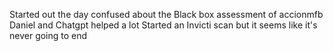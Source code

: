 Started out the day confused about the Black box assessment of accionmfb
Daniel and Chatgpt helped a lot
Started an Invicti scan but it seems like it's never going to end